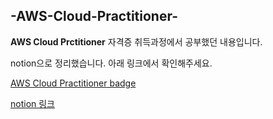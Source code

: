 ## -AWS-Cloud-Practitioner-

**AWS Cloud Prctitioner** 자격증 취득과정에서 공부했던 내용입니다.

notion으로 정리했습니다. 아래 링크에서 확인해주세요.

[AWS Cloud Practitioner badge](https://www.youracclaim.com/badges/9f7e051f-1a41-4c17-a867-271a8ed9e380)
<br>

[notion 링크](https://www.notion.so/AWS_Cloud_Practitioner-fa7f2bc7c55540fd8acb00256a5d16c7?pvs=4)
